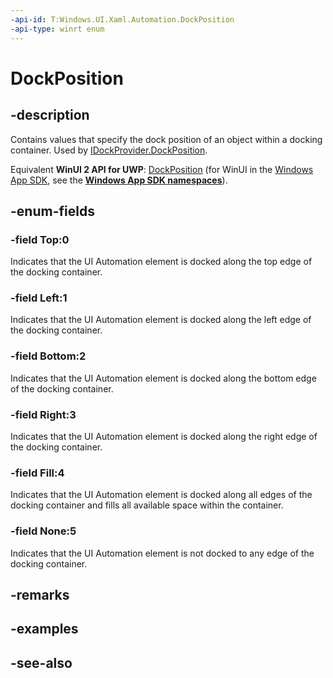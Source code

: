 ```yaml
---
-api-id: T:Windows.UI.Xaml.Automation.DockPosition
-api-type: winrt enum
---
```


<!-- Enumeration syntax
public enum Windows.UI.Xaml.Automation.DockPosition : int
-->

# DockPosition

## -description
Contains values that specify the dock position of an object within a docking container. Used by [IDockProvider.DockPosition](../windows.ui.xaml.automation.provider/idockprovider_dockposition.md).

Equivalent **WinUI 2 API for UWP**: [DockPosition](/windows/winui/api/microsoft.ui.xaml.automation.dockposition) (for WinUI in the [Windows App SDK](/windows/apps/windows-app-sdk/), see the **[Windows App SDK namespaces](/windows/windows-app-sdk/api/winrt/)**).

## -enum-fields
### -field Top:0
Indicates that the UI Automation element is docked along the top edge of the docking container.

### -field Left:1
Indicates that the UI Automation element is docked along the left edge of the docking container.

### -field Bottom:2
Indicates that the UI Automation element is docked along the bottom edge of the docking container.

### -field Right:3
Indicates that the UI Automation element is docked along the right edge of the docking container.

### -field Fill:4
Indicates that the UI Automation element is docked along all edges of the docking container and fills all available space within the container.

### -field None:5
Indicates that the UI Automation element is not docked to any edge of the docking container.


## -remarks

## -examples

## -see-also
